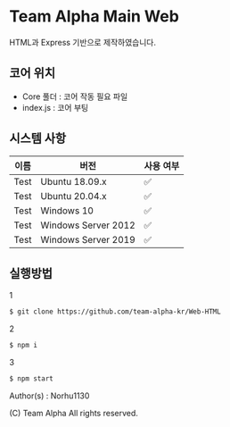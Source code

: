 # Team Alpha Main Web

HTML과 Express 기반으로 제작하였습니다.

## 코어 위치

- Core 풀더 : 코어 작동 필요 파일
- index.js : 코어 부팅
## 시스템 사항

|   이름  |   버전   | 사용 여부          |
| --------| ------- | ------------------ |
| Test | Ubuntu 18.09.x   | :white_check_mark: |
| Test | Ubuntu 20.04.x   | :white_check_mark: |
| Test | Windows 10   | :white_check_mark:                |
| Test | Windows Server 2012   | :white_check_mark:                |
| Test | Windows Server 2019   | :white_check_mark:                |

## 실행방법
1
```sh
$ git clone https://github.com/team-alpha-kr/Web-HTML
```
2
```sh
$ npm i
```
3
```sh
$ npm start
```


Author(s) : Norhu1130

(C) Team Alpha All rights reserved.
